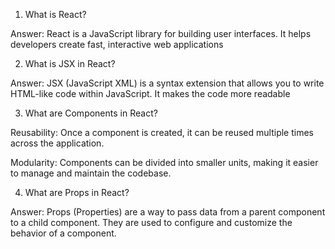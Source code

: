 1. What is React?

Answer: React is a JavaScript library for building user interfaces. It helps developers create fast, interactive web applications 


2. What is JSX in React?

Answer: JSX (JavaScript XML) is a syntax extension that allows you to write HTML-like code within JavaScript. It makes the code more readable  



3. What are Components in React?

Reusability: Once a component is created, it can be reused multiple times across the application.

Modularity: Components can be divided into smaller units, making it easier to manage and maintain the codebase.


4. What are Props in React? 

Answer: Props (Properties) are a way to pass data from a parent component to a child component. They are used to configure and customize the behavior of a component.